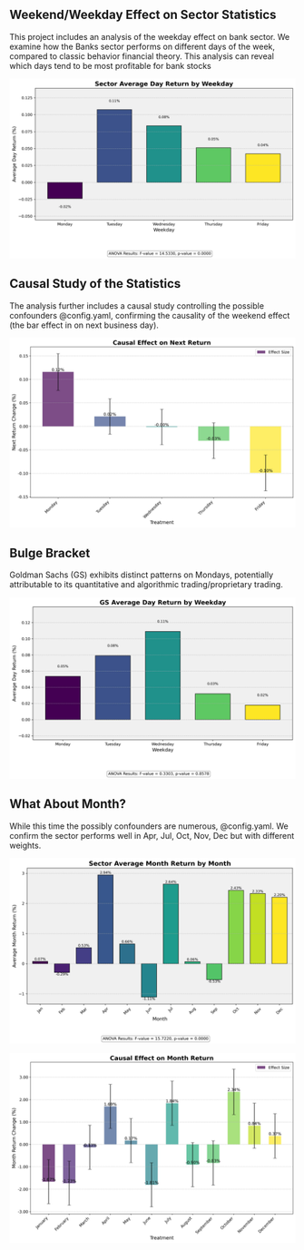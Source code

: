 ## Weekend/Weekday Effect on Sector Statistics

This project includes an analysis of the weekday effect on bank sector. We examine how the Banks sector performs on different days of the week, compared to classic behavior financial theory. This analysis can reveal which days tend to be most profitable for bank stocks

![Sector Weekday Effect](./Banks/stats/sector_weekday_effect.jpg)

## Causal Study of the Statistics

The analysis further includes a causal study controlling the possible confounders @config.yaml, confirming the causality of the weekend effect (the bar effect in on next business day). 

![Weekday Effect](./Banks/causal_studies/weekday_effect/weekday_effect.jpg)


## Bulge Bracket

Goldman Sachs (GS) exhibits distinct patterns on Mondays, potentially attributable to its quantitative and algorithmic trading/proprietary trading. 

![Goldman Sachs](./Banks/stats/weekday_effect/GS_weekday_effect.jpg)


## What About Month?

While this time the possibly confounders are numerous, 
@config.yaml. We confirm the sector performs well in Apr, Jul, Oct, Nov, Dec but with different weights.

![Sector Month Effect](./Banks/stats/sector_month_effect.jpg)

![Month Effect](./Banks/causal_studies/month_effect/month_effect.jpg)